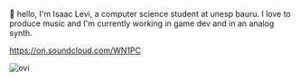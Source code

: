 🔭 hello, I'm Isaac Levi, a computer science student at unesp bauru.
I love to produce music and I'm
currently working in game dev and in an analog synth.

https://on.soundcloud.com/WN1PC

<img src="https://github-readme-stats.vercel.app/api/top-langs?username=saaclevi&show_icons=true&locale=en&layout=compact&theme=chartreuse-dark" alt="ovi" />

<!---
saaclevi/saaclevi is a ✨ special ✨ repository because its `README.md` (this file) appears on your GitHub profile.
You can click the Preview link to take a look at your changes.
--->
